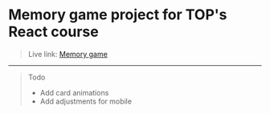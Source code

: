 # Memory game project for TOP's React course
> Live link: [Memory game](https://veronfc-top-memory-game.vercel.app/)  
---
> Todo
> - Add card animations
> - Add adjustments for mobile
